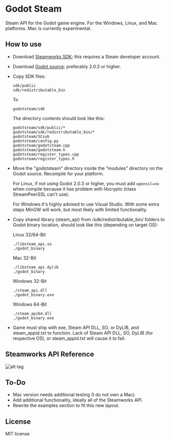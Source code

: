 # Godot Steam
Steam API for the Godot game engine. For the Windows, Linux, and Mac platforms. Mac is currently experimental.

How to use
----------
- Download [Steamworks SDK](https://partner.steamgames.com); this requires a Steam developer account.
- Download [Godot source](https://github.com/godotengine/godot); preferably 2.0.3 or higher. 
- Copy SDK files:

  ```
  sdk/public
  sdk/redistributable_bin
  ```
  To
  ```
  godotsteam/sdk
  ```
  The directory contents should look like this:
  ```
  godotsteam/sdk/public/*
  godotsteam/sdk/redistributable_bin/*
  godotsteam/SCsub
  godotsteam/config.py
  godotsteam/godotsteam.cpp
  godotsteam/godotsteam.h
  godotsteam/register_types.cpp
  godotsteam/register_types.h
  ```
- Move the "godotsteam" directory inside the "modules" directory on the Godot source. Recompile for your platform.

  For Linux, if not using Godot 2.0.3 or higher, you must add ```openssl=no``` when compile because it has problem with libcrypto (class StreamPeerSSL can't use).
  
  For Windows it's highly advised to use Visual Studio. With some extra steps MinGW will work, but most likely with limited functionality.

- Copy shared library (steam_api) from /sdk/redistributable_bin/ folders to Godot binary location, should look like this (depending on target OS):

  Linux 32/64-Bit
  ```
  ./libsteam_api.so
  ./godot_binary
  ```
  Mac 32-Bit
  ```
  ./libsteam_api.dylib
  ./godot_binary
  ```
  Windows 32-Bit
  ```
  ./steam_api.dll
  ./godot_binary.exe
  ```
  Windows 64-Bit
  ```
  ./steam_api64.dll
  ./godot_binary.exe
  ```
- Game must ship with exe, Steam API DLL, SO, or DyLIB, and steam_appid.txt to function. Lack of Steam API DLL, SO, DyLIB (for respective OS), or steam_appid.txt will cause it to fail.

Steamworks API Reference
-------------
![alt tag](https://raw.githubusercontent.com/Gramps/GodotSteam/master/godotsteam.png)

To-Do
-------------
- Mac version needs additional testing (I do not own a Mac).
- Add additional functionality, ideally all of the Steamworks API.
- Rewrite the examples section to fit this new layout.

License
-------------
MIT license
